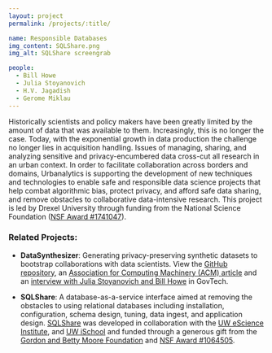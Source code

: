 ```yaml
---
layout: project
permalink: /projects/:title/

name: Responsible Databases
img_content: SQLShare.png
img_alt: SQLShare screengrab

people:
  - Bill Howe
  - Julia Stoyanovich
  - H.V. Jagadish
  - Gerome Miklau
---
```


Historically scientists and policy makers have been greatly limited by the amount of data that was available to them. Increasingly, this is no longer the case. Today, with the exponential growth in data production the challenge no longer lies in acquisition handling.  Issues of managing, sharing, and analyzing sensitive and privacy-encumbered data cross-cut all research in an urban context.    In order to facilitate collaboration across borders and domains, Urbanalytics is supporting the development of new techniques and technologies to enable safe and responsible data science projects that help combat algorithmic bias, protect privacy, and afford safe data sharing, and remove obstacles to collaborative data-intensive research.   This project is led by Drexel University through funding from the National Science Foundation ([NSF Award #1741047](https://www.nsf.gov/awardsearch/showAward?AWD_ID=1741047&HistoricalAwards=false)).

### Related Projects:

* **DataSynthesizer**: Generating privacy-preserving synthetic datasets to bootstrap collaborations with data scientists. View the [GitHub repository](https://github.com/DataResponsibly/DataSynthesizer), an [Association for Computing Machinery (ACM) article](https://dl.acm.org/citation.cfm?doid=3085504.3091117) and an [interview with Julia Stoyanovich and Bill Howe](http://www.govtech.com/security/University-Researchers-Use-Fake-Data-for-Social-Good.html) in GovTech.

* **SQLShare**:  A database-as-a-service interface aimed at removing the obstacles to using relational databases including installation, configuration, schema design, tuning, data ingest, and application design.  [SQLShare](https://sqlshare.uw.edu/) was developed in collaboration with the [UW eScience Institute](http://escience.washington.edu/), and [UW iSchool](https://ischool.uw.edu/) and funded through a generous gift from the [Gordon and Betty Moore Foundation](https://www.moore.org/) and [NSF Award #1064505](https://nsf.gov/awardsearch/showAward?AWD_ID=1064505).
